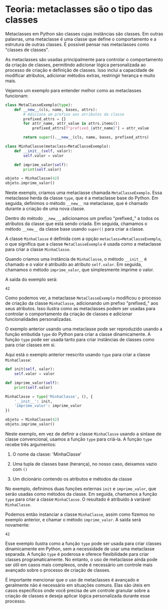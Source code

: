 # Teoria: metaclasses são o tipo das classes

Metaclasses em Python são classes cujas instâncias são classes. Em outras palavras, uma metaclasse é uma classe que define o comportamento e a estrutura de outras classes. É possível pensar nas metaclasses como "classes de classes".

As metaclasses são usadas principalmente para controlar o comportamento da criação de classes, permitindo adicionar lógica personalizada ao processo de criação e definição de classes. Isso inclui a capacidade de modificar atributos, adicionar métodos extras, restringir herança e muito mais.

Vejamos um exemplo para entender melhor como as metaclasses funcionam:

```python
class MetaClasseExemplo(type):
    def __new__(cls, name, bases, attrs):
        # Adiciona um prefixo aos atributos da classe
        prefixed_attrs = {}
        for attr_name, attr_value in attrs.items():
            prefixed_attrs[f"prefixed_{attr_name}"] = attr_value

        return super().__new__(cls, name, bases, prefixed_attrs)

class MinhaClasse(metaclass=MetaClasseExemplo):
    def __init__(self, valor):
        self.valor = valor

    def imprime_valor(self):
        print(self.valor)

objeto = MinhaClasse(42)
objeto.imprime_valor()
```

Neste exemplo, criamos uma metaclasse chamada `MetaClasseExemplo`. Essa metaclasse herda da classe `type`, que é a metaclasse base do Python. Em seguida, definimos o método `__new__` na metaclasse, que é chamado durante a criação de uma nova classe.

Dentro do método `__new__`, adicionamos um prefixo "prefixed\_" a todos os atributos da classe que está sendo criada. Em seguida, chamamos o método `__new__` da classe base usando `super()` para criar a classe.

A classe `MinhaClasse` é definida com a opção `metaclass=MetaClasseExemplo`, o que significa que a classe `MetaClasseExemplo` é usada como a metaclasse para criar a classe `MinhaClasse`.

Quando criamos uma instância de `MinhaClasse`, o método `__init__` é chamado e o valor é atribuído ao atributo `self.valor`. Em seguida, chamamos o método `imprime_valor`, que simplesmente imprime o valor.

A saída do exemplo será:

```
42
```

Como podemos ver, a metaclasse `MetaClasseExemplo` modificou o processo de criação da classe `MinhaClasse`, adicionando um prefixo "prefixed\_" aos seus atributos. Isso ilustra como as metaclasses podem ser usadas para controlar o comportamento da criação de classes e adicionar funcionalidades personalizadas.

O exemplo anterior usando uma metaclasse pode ser reproduzido usando a função embutida `type` do Python para criar a classe dinamicamente. A função `type` pode ser usada tanto para criar instâncias de classes como para criar classes em si.

Aqui está o exemplo anterior reescrito usando `type` para criar a classe `MinhaClasse`:

```python
def init(self, valor):
    self.valor = valor

def imprime_valor(self):
    print(self.valor)

MinhaClasse = type('MinhaClasse', (), {
    '__init__': init,
    'imprime_valor': imprime_valor
})

objeto = MinhaClasse(42)
objeto.imprime_valor()
```

Neste exemplo, em vez de definir a classe `MinhaClasse` usando a sintaxe de classe convencional, usamos a função `type` para criá-la. A função `type` recebe três argumentos:

1. O nome da classe: 'MinhaClasse'

2. Uma tupla de classes base (herança), no nosso caso, deixamos vazio com `()`

3. Um dicionário contendo os atributos e métodos da classe

No exemplo, definimos duas funções externas `init` e `imprime_valor`, que serão usadas como métodos da classe. Em seguida, chamamos a função `type` para criar a classe `MinhaClasse`. O resultado é atribuído à variável `MinhaClasse`.

Podemos então instanciar a classe `MinhaClasse`, assim como fizemos no exemplo anterior, e chamar o método `imprime_valor`. A saída será novamente:

```
42
```

Esse exemplo ilustra como a função `type` pode ser usada para criar classes dinamicamente em Python, sem a necessidade de usar uma metaclasse separada. A função `type` é poderosa e oferece flexibilidade para criar classes programaticamente. No entanto, o uso de metaclasse ainda pode ser útil em casos mais complexos, onde é necessário um controle mais avançado sobre o processo de criação de classes.

É importante mencionar que o uso de metaclasses é avançado e geralmente não é necessário em situações comuns. Elas são úteis em casos específicos onde você precisa de um controle granular sobre a criação de classes e deseja aplicar lógica personalizada durante esse processo.
